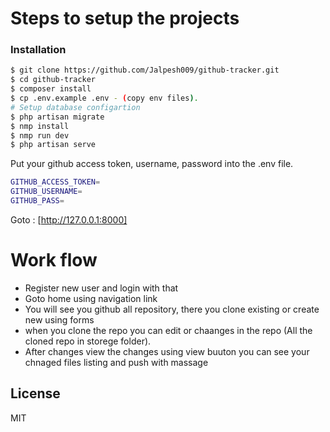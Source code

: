# Steps to setup the projects

### Installation

```sh
$ git clone https://github.com/Jalpesh009/github-tracker.git
$ cd github-tracker
$ composer install
$ cp .env.example .env - (copy env files).
# Setup database configartion
$ php artisan migrate
$ nmp install
$ nmp run dev
$ php artisan serve
```
Put your github access token, username, password into the .env file.
```sh
GITHUB_ACCESS_TOKEN=
GITHUB_USERNAME=
GITHUB_PASS=
```
Goto : [http://127.0.0.1:8000]

# Work flow
  - Register new user and login with that
  - Goto home using navigation link
  - You will see you github all repository, there you clone existing or create new using forms
  - when you clone the repo you can edit or chaanges in the repo (All the cloned repo in storege folder).
  - After changes view the changes using view buuton you can see your chnaged files listing and push with massage 
  

License
----
MIT
